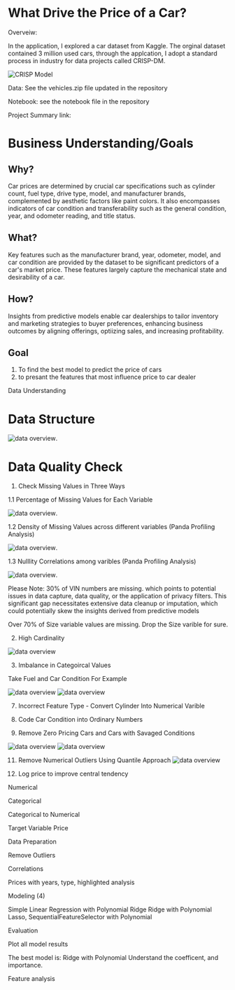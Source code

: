 # What Drive the Price of a Car?

Overveiw: 

In the application, I explored a car dataset from Kaggle. The orginal dataset contained 3 million used cars,
through the applcation, I adopt a standard process in industry for data projects called
CRISP-DM. 

![CRISP Model](https://raw.githubusercontent.com/Sandysmile/Car-Prediction/main/CRISP%20Model.png)


Data: See the vehicles.zip file updated in the repository

Notebook: see the notebook file in the repository

Project Summary link: 

# Business Understanding/Goals

## Why? 
Car prices are determined by crucial car specifications such as cylinder count, fuel type, drive type, model, and manufacturer brands, complemented by aesthetic factors like paint colors. It also encompasses indicators of car condition and transferability such as the general condition, year, and odometer reading, and title status.

## What? 
Key features such as the manufacturer brand, year, odometer, model, and car condition are provided by the dataset to be significant predictors of a car's market price. These features largely capture the mechanical state and desirability of a car. 

## How? 
Insights from predictive models enable car dealerships to tailor inventory and marketing strategies to buyer preferences, enhancing business outcomes by aligning offerings, optiizing sales, and increasing profitability.

## Goal
1. To find the best model to predict the price of cars 
2. to presant the features that most influence price to car dealer



Data Understanding

# Data Structure 

 ![data overview](https://raw.githubusercontent.com/Sandysmile/Car-Prediction/main/Image/Data%20Structure.png).
 
# Data Quality Check 

1. Check Missing Values in Three Ways
   
  1.1 Percentage of Missing Values for Each Variable

  ![data overview](https://raw.githubusercontent.com/Sandysmile/Car-Prediction/main/Image/MissingValues.png). 

  1.2 Density of Missing Values across different variables (Panda Profiling Analysis)
  
  ![data overview](https://raw.githubusercontent.com/Sandysmile/Car-Prediction/main/Image/ProfilingMissing%20Values.png). 

  1.3 Nulllity Correlations among varibles (Panda Profiling Analysis)
  
  ![data overview](https://raw.githubusercontent.com/Sandysmile/Car-Prediction/main/Image/NullityCorrelation.png). 
  
  Please Note:
  30% of VIN numbers are missing. which points to potential issues in data capture, data quality, or the application of privacy filters. This significant gap necessitates extensive data cleanup or imputation, 
  which could potentially skew the insights derived from predictive models

  Over 70% of Size variable values are missing. Drop the Size varible for sure. 
  
2. High Cardinality
   
  ![data overview](https://raw.githubusercontent.com/Sandysmile/Car-Prediction/main/Image/Cardinality.png) 


3. Imbalance in Categoircal Values
   
Take Fuel and Car Condition For Example 

![data overview](https://raw.githubusercontent.com/Sandysmile/Car-Prediction/main/Image/Imbalance.png) 
![data overview](https://raw.githubusercontent.com/Sandysmile/Car-Prediction/main/Image/CarCondition.png) 
  
7. Incorrect Feature Type - Convert Cylinder Into Numerical Varible
8. Code Car Condition into Ordinary Numbers 


9. Remove Zero Pricing Cars and Cars with Savaged Conditions
    
![data overview](https://raw.githubusercontent.com/Sandysmile/Car-Prediction/main/Image/PriceOutlier.png) 
![data overview](https://raw.githubusercontent.com/Sandysmile/Car-Prediction/main/Image/BoxplotPrices.png) 
 

11. Remove Numerical Outliers Using Quantile Approach
![data overview](https://raw.githubusercontent.com/Sandysmile/Car-Prediction/main/Image/PricesScewedness.png)

    


13. Log price to improve central tendency
    
  
   
Numerical

Categorical 

Categorical to Numerical

Target Variable Price


Data Preparation

Remove Outliers

Correlations 

Prices with years, type, highlighted analysis

Modeling (4) 

Simple Linear Regression with Polynomial
Ridge 
Ridge with Polynomial
Lasso, SequentialFeatureSelector with Polynomial

Evaluation

Plot all model results

The best model is:
Ridge with Polynomial
Understand the coefficent, and importance. 


Feature analysis 
